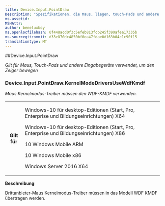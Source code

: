 ```yaml
---
title: Device.Input.PointDraw
Description: "Spezifikationen, die Maus, liegen, touch-Pads und andere Eingabegeräte verwendet, um den Zeiger zu verschieben."
ms.assetid: 
MSHAttr: 
author: beneluxboy
ms.openlocfilehash: 0f448acd0f3c5efeb813fcb245f390afea17335b
ms.sourcegitcommit: d33e870dc4850bf0ea47fdae0d163b04c1c90f15
translationtype: MT
---
```

<!--
# Device.Input.PointDraw

 - [Device.Input.PointDraw](#device.input.pointdraw)
-->

<a name="device.input.pointdraw"></a>
##Device.Input.PointDraw

*Gilt für Maus, Touch-Pads und andere Eingabegeräte verwendet, um den Zeiger bewegen*

### <a name="deviceinputpointdrawkernelmodedriversusewdfkmdf"></a>Device.Input.PointDraw.KernelModeDriversUseWdfKmdf

*Maus Kernelmodus-Treiber müssen den WDF-KMDF verwenden.*

<table>
<tr>
<th>Gilt für</th>
<td>
<p>Windows-10 für desktop-Editionen (Start, Pro, Enterprise und Bildungseinrichtungen) X64</p>
<p>Windows-10 für desktop-Editionen (Start, Pro, Enterprise und Bildungseinrichtungen) X86</p>
<p>10 Windows Mobile ARM</p>
<p>10 Windows Mobile x86</p>
<p>Windows Server 2016 X64</p>
</td></tr></table>

**Beschreibung**

Drittanbieter-Maus Kernelmodus-Treiber müssen in das Modell WDF KMDF übertragen werden.
